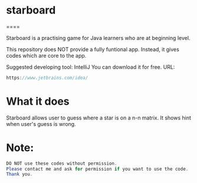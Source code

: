 # starboard
====

Starboard is a practising game for Java learners who are at beginning level.

This repository does NOT provide a fully funtional app. Instead, it gives codes which are core to the app.

Suggested developing tool: IntelliJ
You can download it for free. URL:
```java
https://www.jetbrains.com/idea/
```

# What it does
Starboard allows user to guess where a star is on a n-n matrix. It shows hint when user's guess is wrong.

# Note:
```java
DO NOT use these codes without permission.
Please contact me and ask for permission if you want to use the code. 
Thank you.
```
